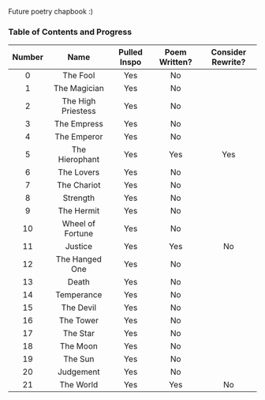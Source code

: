Future poetry chapbook :)

### Table of Contents and Progress

| Number |        Name        | Pulled Inspo | Poem Written? | Consider Rewrite? |
|:------:|:------------------:|:------------:|:-------------:|:-----------------:|
|    0   |      The Fool      |      Yes     |       No      |                   |
|    1   |    The Magician    |      Yes     |       No      |                   |
|    2   | The High Priestess |      Yes     |       No      |                   |
|    3   |     The Empress    |      Yes     |       No      |                   |
|    4   |     The Emperor    |      Yes     |       No      |                   |
|    5   |   The Hierophant   |      Yes     |      Yes      |        Yes        |
|    6   |     The Lovers     |      Yes     |       No      |                   |
|    7   |     The Chariot    |      Yes     |       No      |                   |
|    8   |      Strength      |      Yes     |       No      |                   |
|    9   |     The Hermit     |      Yes     |       No      |                   |
|   10   |  Wheel of Fortune  |      Yes     |       No      |                   |
|   11   |       Justice      |      Yes     |      Yes      |         No        |
|   12   |   The Hanged One   |      Yes     |       No      |                   |
|   13   |        Death       |      Yes     |       No      |                   |
|   14   |     Temperance     |      Yes     |       No      |                   |
|   15   |      The Devil     |      Yes     |       No      |                   |
|   16   |      The Tower     |      Yes     |       No      |                   |
|   17   |      The Star      |      Yes     |       No      |                   |
|   18   |      The Moon      |      Yes     |       No      |                   |
|   19   |       The Sun      |      Yes     |       No      |                   |
|   20   |      Judgement     |      Yes     |       No      |                   |
|   21   |      The World     |      Yes     |      Yes      |         No        |
